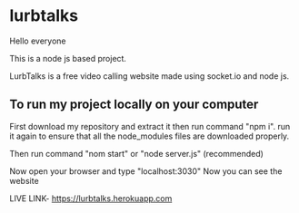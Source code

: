 # lurbtalks

Hello everyone

This is a node js based project.

LurbTalks is a free video calling website made using socket.io and node js.


## To run my project locally on your computer

First download my repository and extract it
then run command "npm i".
 run it again to ensure that all the node_modules files are downloaded properly.
 
 Then run command "nom start" or "node server.js" (recommended)
 
 Now open your browser and type "localhost:3030" 
 Now you can see the website
 

LIVE LINK-  https://lurbtalks.herokuapp.com
